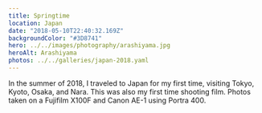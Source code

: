 ```yaml
---
title: Springtime
location: Japan
date: "2018-05-10T22:40:32.169Z"
backgroundColor: "#3D8741"
hero: ../../images/photography/arashiyama.jpg
heroAlt: Arashiyama
photos: ../../galleries/japan-2018.yaml
---
```


In the summer of 2018, I traveled to Japan for my first time, visiting Tokyo, Kyoto, Osaka, and Nara.
This was also my first time shooting film. Photos taken on a Fujifilm X100F and Canon AE-1 using Portra 400.